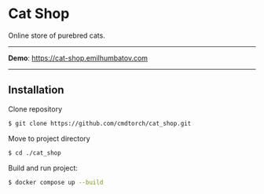 # Cat Shop

Online store of purebred cats.

---

**Demo**: https://cat-shop.emilhumbatov.com <br>

---

## Installation

 Clone repository
```bash
$ git clone https://github.com/cmdtorch/cat_shop.git
```

 Move to project directory
```bash
$ cd ./cat_shop
```

 Build and run project:
```bash
$ docker compose up --build
```